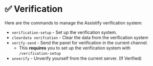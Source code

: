 # ✅ Verification

Here are the commands to manage the Assistify verification system:

* `verification-setup` - Set up the verification system.
* `cleardata verifcation` - Clear the data from the verification system
* `verify-send` - Send the panel for verification in the current channel.
  * This **requires** you to set up the verification system with `/verification-setup`
* `unverify` - Unverify yourself from the current server. (If Verified)
